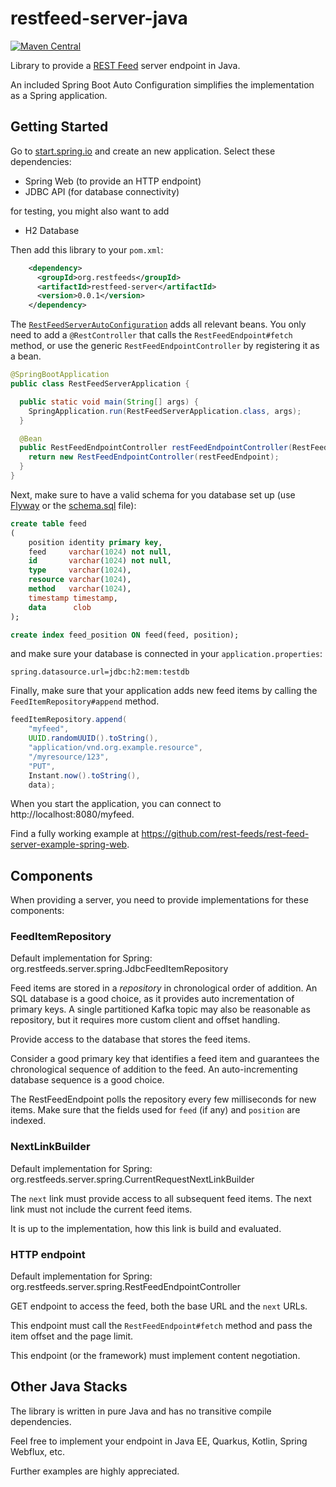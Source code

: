# restfeed-server-java

[![Maven Central](https://maven-badges.herokuapp.com/maven-central/org.restfeeds/restfeed-server/badge.svg)](https://maven-badges.herokuapp.com/maven-central/org.restfeeds/restfeed-server)

Library to provide a [REST Feed](http://rest-feeds.org/) server endpoint in Java.

An included Spring Boot Auto Configuration simplifies the implementation as a Spring application.

## Getting Started 

Go to [start.spring.io](https://start.spring.io/#!type=maven-project&language=java&platformVersion=2.2.2.RELEASE&packaging=jar&jvmVersion=1.8&groupId=com.example&artifactId=restfeed-server-example&name=restfeed-server-example&description=Demo%20project%20for%20Spring%20Boot&packageName=com.example.restfeed-server-example&dependencies=web,jdbc,h2) and create an new application. Select these dependencies:

- Spring Web (to provide an HTTP endpoint)
- JDBC API (for database connectivity)

for testing, you might also want to add 

- H2 Database

Then add this library to your `pom.xml`:

```xml
    <dependency>
      <groupId>org.restfeeds</groupId>
      <artifactId>restfeed-server</artifactId>
      <version>0.0.1</version>
    </dependency>
```

The [`RestFeedServerAutoConfiguration`](src/main/java/org/restfeeds/server/spring/RestFeedServerAutoConfiguration.java) adds all relevant beans.
You only need to add a `@RestController` that calls the `RestFeedEndpoint#fetch` method, 
or use the generic `RestFeedEndpointController` by registering it as a bean.

```java
@SpringBootApplication
public class RestFeedServerApplication {

  public static void main(String[] args) {
    SpringApplication.run(RestFeedServerApplication.class, args);
  }

  @Bean
  public RestFeedEndpointController restFeedEndpointController(RestFeedEndpoint restFeedEndpoint) {
    return new RestFeedEndpointController(restFeedEndpoint);
  }
}
```

Next, make sure to have a valid schema for you database set up (use [Flyway](https://docs.spring.io/spring-boot/docs/current/reference/htmlsingle/#howto-use-a-higher-level-database-migration-tool) or the [schema.sql](https://docs.spring.io/spring-boot/docs/current/reference/htmlsingle/#howto-initialize-a-database-using-spring-jdbc) file):

```sql
create table feed
(
    position identity primary key,
    feed     varchar(1024) not null,
    id       varchar(1024) not null,
    type     varchar(1024),
    resource varchar(1024),
    method   varchar(1024),
    timestamp timestamp,
    data      clob
);

create index feed_position ON feed(feed, position);
```

and make sure your database is connected in your `application.properties`:

```properties
spring.datasource.url=jdbc:h2:mem:testdb
```

Finally, make sure that your application adds new feed items by calling the `FeedItemRepository#append` method.

```java
feedItemRepository.append(
    "myfeed",
    UUID.randomUUID().toString(),
    "application/vnd.org.example.resource",
    "/myresource/123",
    "PUT",
    Instant.now().toString(),
    data);
```

When you start the application, you can connect to http://localhost:8080/myfeed.

Find a fully working example at https://github.com/rest-feeds/rest-feed-server-example-spring-web.

## Components

When providing a server, you need to provide implementations for these components:

### FeedItemRepository

Default implementation for Spring: org.restfeeds.server.spring.JdbcFeedItemRepository

Feed items are stored in a _repository_ in chronological order of addition.
An SQL database is a good choice, as it provides auto incrementation of primary keys.
A single partitioned Kafka topic may also be reasonable as repository, but it requires more custom client and offset handling.

Provide access to the database that stores the feed items.

Consider a good primary key that identifies a feed item and guarantees the chronological sequence of addition to the feed.
An auto-incrementing database sequence is a good choice.

The RestFeedEndpoint polls the repository every few milliseconds for new items.
Make sure that the fields used for `feed` (if any) and `position` are indexed.

### NextLinkBuilder

Default implementation for Spring: org.restfeeds.server.spring.CurrentRequestNextLinkBuilder

The `next` link must provide access to all subsequent feed items.
The next link must not include the current feed items.

It is up to the implementation, how this link is build and evaluated.

### HTTP endpoint

Default implementation for Spring: org.restfeeds.server.spring.RestFeedEndpointController

GET endpoint to access the feed, both the base URL and the `next` URLs.

This endpoint must call the `RestFeedEndpoint#fetch` method and pass the item offset and the page limit.

This endpoint (or the framework) must implement content negotiation.


## Other Java Stacks

The library is written in pure Java and has no transitive compile dependencies.

Feel free to implement your endpoint in Java EE, Quarkus, Kotlin, Spring Webflux, etc.

Further examples are highly appreciated.
